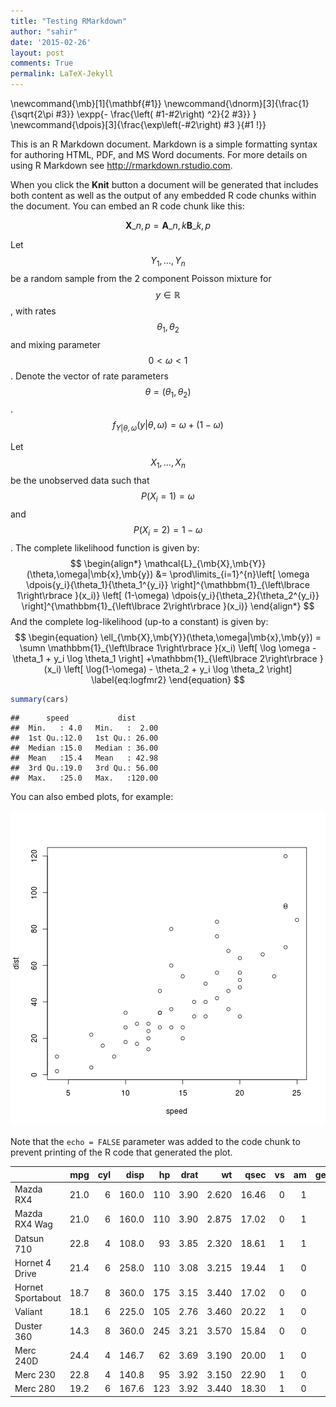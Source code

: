 ```yaml
---
title: "Testing RMarkdown"
author: "sahir"
date: '2015-02-26'
layout: post
comments: True
permalink: LaTeX-Jekyll
---
```


\newcommand{\mb}[1]{\mathbf{#1}}
\newcommand{\dnorm}[3]{\frac{1}{\sqrt{2\pi #3}} \expp{- \frac{\left( #1-#2\right) ^2}{2 #3}}  }
\newcommand{\dpois}[3]{\frac{\exp\left(-#2\right) #3 }{#1 !}}

This is an R Markdown document. Markdown is a simple formatting syntax for authoring HTML, PDF, and MS Word documents. For more details on using R Markdown see <http://rmarkdown.rstudio.com>.

<!--Continue-->
When you click the **Knit** button a document will be generated that includes both content as well as the output of any embedded R code chunks within the document. You can embed an R code chunk like this:

$$ \mathbf{X}\_{n,p} = \mathbf{A}\_{n,k} \mathbf{B}\_{k,p} $$


Let $$Y_1,\ldots,Y_n$$ be a random sample from the 2 component Poisson mixture for $$y \in \mathbb{R}$$, with rates $$\theta_1,\theta_2$$ and mixing parameter $$0<\omega<1$$. Denote the vector of rate parameters $$\theta = (\theta_1,\theta_2)$$.
$$ f_{Y|\theta,\omega}(y|\theta,\omega) = \omega  + (1-\omega)$$

Let $$X_1, \ldots,X_n$$ be the unobserved data such that $$P(X_i=1)=\omega$$ and $$P(X_i=2)=1-\omega$$. The complete likelihood function is given by:
$$
\begin{align*}
\mathcal{L}_{\mb{X},\mb{Y}}(\theta,\omega|\mb{x},\mb{y}) &= \prod\limits_{i=1}^{n}\left[  \omega  \dpois{y_i}{\theta_1}{\theta_1^{y_i}}     \right]^{\mathbbm{1}_{\left\lbrace 1\right\rbrace }(x_i)} \left[  (1-\omega)  \dpois{y_i}{\theta_2}{\theta_2^{y_i}}     \right]^{\mathbbm{1}_{\left\lbrace 2\right\rbrace }(x_i)}    
\end{align*}
$$
And the complete log-likelihood (up-to a constant) is given by:
$$
\begin{equation}
\ell_{\mb{X},\mb{Y}}(\theta,\omega|\mb{x},\mb{y}) = \sumn \mathbbm{1}_{\left\lbrace 1\right\rbrace }(x_i)  \left[ \log \omega - \theta_1 + y_i \log \theta_1  \right] +\mathbbm{1}_{\left\lbrace 2\right\rbrace }(x_i)  \left[ \log(1-\omega) - \theta_2 + y_i \log \theta_2  \right]  \label{eq:logfmr2}
\end{equation}
$$




```r
summary(cars)
```

```
##      speed           dist       
##  Min.   : 4.0   Min.   :  2.00  
##  1st Qu.:12.0   1st Qu.: 26.00  
##  Median :15.0   Median : 36.00  
##  Mean   :15.4   Mean   : 42.98  
##  3rd Qu.:19.0   3rd Qu.: 56.00  
##  Max.   :25.0   Max.   :120.00
```

You can also embed plots, for example:

![plot of chunk cars](/figure/posts/2015-02-26-testrmark/cars-1.png) 

Note that the `echo = FALSE` parameter was added to the code chunk to prevent printing of the R code that generated the plot.

|                  |  mpg| cyl|  disp|  hp| drat|    wt|  qsec| vs| am| gear| carb|
|:-----------------|----:|---:|-----:|---:|----:|-----:|-----:|--:|--:|----:|----:|
|Mazda RX4         | 21.0|   6| 160.0| 110| 3.90| 2.620| 16.46|  0|  1|    4|    4|
|Mazda RX4 Wag     | 21.0|   6| 160.0| 110| 3.90| 2.875| 17.02|  0|  1|    4|    4|
|Datsun 710        | 22.8|   4| 108.0|  93| 3.85| 2.320| 18.61|  1|  1|    4|    1|
|Hornet 4 Drive    | 21.4|   6| 258.0| 110| 3.08| 3.215| 19.44|  1|  0|    3|    1|
|Hornet Sportabout | 18.7|   8| 360.0| 175| 3.15| 3.440| 17.02|  0|  0|    3|    2|
|Valiant           | 18.1|   6| 225.0| 105| 2.76| 3.460| 20.22|  1|  0|    3|    1|
|Duster 360        | 14.3|   8| 360.0| 245| 3.21| 3.570| 15.84|  0|  0|    3|    4|
|Merc 240D         | 24.4|   4| 146.7|  62| 3.69| 3.190| 20.00|  1|  0|    4|    2|
|Merc 230          | 22.8|   4| 140.8|  95| 3.92| 3.150| 22.90|  1|  0|    4|    2|
|Merc 280          | 19.2|   6| 167.6| 123| 3.92| 3.440| 18.30|  1|  0|    4|    4|
